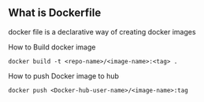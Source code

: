 ## What is Dockerfile
docker file is a declarative way of creating docker images

How to Build docker image
```
docker build -t <repo-name>/<image-name>:<tag> .
```
How to push Docker image to hub
```
docker push <Docker-hub-user-name>/<image-name>:tag
```